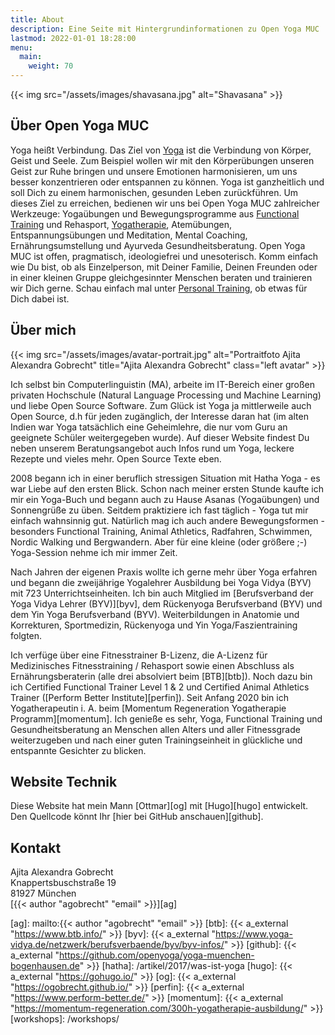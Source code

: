 ```yaml
---
title: About
description: Eine Seite mit Hintergrundinformationen zu Open Yoga MUC
lastmod: 2022-01-01 18:28:00
menu:
  main:
    weight: 70
---
```


{{< img src="/assets/images/shavasana.jpg" alt="Shavasana" >}}


## Über Open Yoga MUC

Yoga heißt Verbindung. Das Ziel von [Yoga][1] ist die Verbindung von Körper, Geist und Seele. Zum Beispiel wollen wir mit den Körperübungen unseren Geist zur Ruhe bringen und unsere Emotionen harmonisieren, um uns besser konzentrieren oder entspannen zu können. Yoga ist ganzheitlich und soll Dich zu einem harmonischen, gesunden Leben zurückführen. Um dieses Ziel zu erreichen, bedienen wir uns bei Open Yoga MUC zahlreicher Werkzeuge: Yogaübungen und Bewegungsprogramme aus [Functional Training][2] und Rehasport, [Yogatherapie][3], Atemübungen, Entspannungsübungen und Meditation, Mental Coaching, Ernährungsumstellung und Ayurveda Gesundheitsberatung. Open Yoga MUC ist offen, pragmatisch, ideologiefrei und unesoterisch. Komm einfach wie Du bist, ob als Einzelperson, mit Deiner Familie, Deinen Freunden oder in einer kleinen Gruppe gleichgesinnter Menschen beraten und trainieren wir Dich gerne. Schau einfach mal unter [Personal Training][4], ob etwas für Dich dabei ist.


## Über mich

{{< img src="/assets/images/avatar-portrait.jpg" alt="Portraitfoto Ajita Alexandra Gobrecht" title="Ajita Alexandra Gobrecht" class="left avatar" >}}

Ich selbst bin Computerlinguistin (MA), arbeite im IT-Bereich einer großen privaten Hochschule (Natural Language Processing und Machine Learning) und liebe Open Source Software. Zum Glück ist Yoga ja mittlerweile auch Open Source, d.h für jeden zugänglich, der Interesse daran hat (im alten Indien  war Yoga tatsächlich eine Geheimlehre, die nur vom Guru an geeignete Schüler weitergegeben wurde). Auf dieser Website findest Du neben unserem Beratungsangebot auch Infos rund um Yoga, leckere Rezepte und vieles mehr. Open Source Texte eben.

2008 begann ich in einer beruflich stressigen Situation mit Hatha Yoga - es war Liebe auf den ersten Blick. Schon nach meiner ersten Stunde kaufte ich mir ein Yoga-Buch und begann auch zu Hause Asanas (Yogaübungen) und Sonnengrüße zu üben. Seitdem praktiziere ich fast täglich - Yoga tut mir einfach wahnsinnig gut. Natürlich mag ich auch andere Bewegungsformen - besonders Functional Training, Animal Athletics, Radfahren, Schwimmen, Nordic Walking und Bergwandern. Aber für eine kleine (oder größere ;-) Yoga-Session nehme ich mir immer Zeit.

Nach Jahren der eigenen Praxis wollte ich gerne mehr über Yoga erfahren und begann die zweijährige Yogalehrer Ausbildung bei Yoga Vidya (BYV) mit 723 Unterrichtseinheiten. Ich bin auch Mitglied im [Berufsverband der Yoga Vidya Lehrer (BYV)][byv], dem Rückenyoga Berufsverband (BYV) und dem Yin Yoga Berufsverband (BYV). Weiterbildungen in Anatomie und Korrekturen, Sportmedizin, Rückenyoga und Yin Yoga/Faszientraining folgten. 

Ich verfüge über eine Fitnesstrainer B-Lizenz, die A-Lizenz für Medizinisches Fitnesstraining / Rehasport sowie einen Abschluss als Ernährungsberaterin (alle drei absolviert beim [BTB][btb]). Noch dazu bin ich Certified Functional Trainer  Level 1 & 2 und Certified Animal Athletics Trainer ([Perform Better Institute][perfin]). Seit Anfang 2020 bin ich Yogatherapeutin i. A. beim [Momentum Regeneration Yogatherapie Programm][momentum]. Ich genieße es sehr, Yoga, Functional Training und Gesundheitsberatung an Menschen allen Alters und aller Fitnessgrade weiterzugeben und nach einer guten Trainingseinheit in glückliche und entspannte Gesichter zu blicken.


## Website Technik

Diese Website hat mein Mann [Ottmar][og] mit [Hugo][hugo] entwickelt. Den Quellcode könnt Ihr [hier bei GitHub anschauen][github].


## Kontakt

Ajita Alexandra Gobrecht  
Knappertsbuschstraße 19  
81927 München    
[{{< author "agobrecht" "email" >}}][ag]


[1]: /artikel/2017/was-ist-yoga/
[2]: /artikel/2019/functional-training/
[3]: /artikel/2021/yogatherapie
[4]: /personal-training/
[5]: /beratung/
[ag]: mailto:{{< author "agobrecht" "email" >}}
[btb]: {{< a_external "https://www.btb.info/" >}}
[byv]: {{< a_external "https://www.yoga-vidya.de/netzwerk/berufsverbaende/byv/byv-infos/" >}}
[github]: {{< a_external "https://github.com/openyoga/yoga-muenchen-bogenhausen.de" >}}
[hatha]: /artikel/2017/was-ist-yoga
[hugo]: {{< a_external "https://gohugo.io/" >}}
[og]: {{< a_external "https://ogobrecht.github.io/" >}}
[perfin]: {{< a_external "https://www.perform-better.de/" >}}
[momentum]: {{< a_external "https://momentum-regeneration.com/300h-yogatherapie-ausbildung/" >}}
[workshops]: /workshops/
